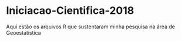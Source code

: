 # Iniciacao-Cientifica-2018
Aqui estão os arquivos R que sustentaram minha pesquisa na área de Geoestatística
